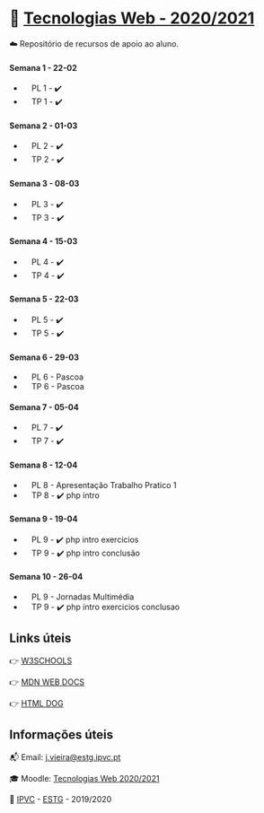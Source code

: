 # :open_file_folder: [Tecnologias Web - 2020/2021](https://elearning.ipvc.pt/ipvc2020/course/view.php?id=1626)

:cloud: Repositório de recursos de apoio ao aluno.

#### Semana 1 - 22-02

-   &nbsp;&nbsp;&nbsp;&nbsp;PL 1 - :heavy_check_mark:
-   &nbsp;&nbsp;&nbsp;&nbsp;TP 1 - :heavy_check_mark:

#### Semana 2 - 01-03

-   &nbsp;&nbsp;&nbsp;&nbsp;PL 2 - :heavy_check_mark:
-   &nbsp;&nbsp;&nbsp;&nbsp;TP 2 - :heavy_check_mark:

#### Semana 3 - 08-03

-   &nbsp;&nbsp;&nbsp;&nbsp;PL 3 - :heavy_check_mark:
-   &nbsp;&nbsp;&nbsp;&nbsp;TP 3 - :heavy_check_mark:

#### Semana 4 - 15-03

-   &nbsp;&nbsp;&nbsp;&nbsp;PL 4 - :heavy_check_mark:
-   &nbsp;&nbsp;&nbsp;&nbsp;TP 4 - :heavy_check_mark:

#### Semana 5 - 22-03

-   &nbsp;&nbsp;&nbsp;&nbsp;PL 5 - :heavy_check_mark:
-   &nbsp;&nbsp;&nbsp;&nbsp;TP 5 - :heavy_check_mark:

#### Semana 6 - 29-03

-   &nbsp;&nbsp;&nbsp;&nbsp;PL 6 - Pascoa
-   &nbsp;&nbsp;&nbsp;&nbsp;TP 6 - Pascoa

#### Semana 7 - 05-04

-   &nbsp;&nbsp;&nbsp;&nbsp;PL 7 - :heavy_check_mark:
-   &nbsp;&nbsp;&nbsp;&nbsp;TP 7 - :heavy_check_mark:

#### Semana 8 - 12-04

-   &nbsp;&nbsp;&nbsp;&nbsp;PL 8 - Apresentação Trabalho Pratico 1
-   &nbsp;&nbsp;&nbsp;&nbsp;TP 8 - :heavy_check_mark: php intro

#### Semana 9 - 19-04

-   &nbsp;&nbsp;&nbsp;&nbsp;PL 9 - :heavy_check_mark: php intro exercicios
-   &nbsp;&nbsp;&nbsp;&nbsp;TP 9 - :heavy_check_mark: php intro conclusão

#### Semana 10 - 26-04

-   &nbsp;&nbsp;&nbsp;&nbsp;PL 9 - Jornadas Multimédia
-   &nbsp;&nbsp;&nbsp;&nbsp;TP 9 - :heavy_check_mark: php intro exercicios conclusao

<!--
checked  :heavy_check_mark:
unchecked- :white_large_square:
-->

## Links úteis

:point_right: [W3SCHOOLS](https://www.w3schools.com/)

:point_right: [MDN WEB DOCS](https://developer.mozilla.org/en-US/)

:point_right: [HTML DOG](https://www.htmldog.com/)

## Informações úteis

:mailbox_with_mail: Email: j.vieira@estg.ipvc.pt

:mortar_board: Moodle: [Tecnologias Web 2020/2021](https://elearning.ipvc.pt/ipvc2020/course/view.php?id=1626)

:school: [IPVC](http://www.ipvc.pt/) - [ESTG](http://portal.ipvc.pt/portal/page/portal/estg) - 2019/2020
